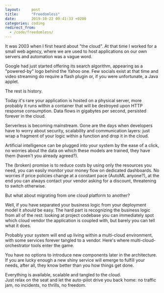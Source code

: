 ```yaml
---
layout:     post
title:      "Freedomless"
date:       2019-10-22 09:41:33 +0200
categories: coding
redirect_from:
  - /code/freedomless/
---
```


It was 2003 when I first heard about "the cloud". At that time I worked for a small web agency, where we are used to host applications on our own servers and automation was a vague word.

Google had just started offering its search algorithm, appearing as a "powered-by" logo behind the Yahoo one. Few socials exist at that time and video streaming do require a flash plugin or, if you were unfortunate, a Java applet.   

The rest is history.

Today it's rare your application is hosted on a physical server, more probably it runs within a container that will be destroyed upon HTTP response consumption. Data flows in gigabytes per second, persisted forever in the cloud. 

Serverless is becoming mainstream. Gone are the days when developers have to worry about security, scalability and communication layers: just wrap a fragment of your logic within a function and drop it in the cloud.

Artificial intelligence can be plugged into your system by the ease of a click, no worries about the data on which these models are trained, they have them (haven't you already agreed?).

The (broken) promise is to reduce costs by using only the resources you need, you can easily monitor your money flow on dedicated dashboards. No worries if price policies change at a constant pace (AutoML anyone?), at the end you can always contact your vendor asking for a discount, threatening to switch otherwise.

But what about migrating from one cloud platform to another?  

Well, if you have separated your business logic from your deployment model it *should* be easy. The hard part is recognizing the business logic from all of the rest: looking at project codebase you can immediately spot which cloud vendor the application is coupled with, but barely you can tell what it does.

Probably your system will end up living within a multi-cloud environment, with some services forever tangled to a vendor. Here's where multi-cloud-orchestrator tools enter the game.

You have no options to introduce new components later in the architecture. If you are lucky enough a new shiny service will emerge to fulfill your needs, after all, they know better than you how things get done. 

Everything is available, scalable and tangled to the cloud.  
Just relax on the seat and let the auto-pilot drive you back home: no traffic jam, no incidents, no thrills, no freedom.
